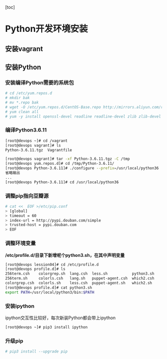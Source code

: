 [toc]
# Python开发环境安装

## 安装vagrant

## 安装Python

### 安装编译Python需要的系统包
```bash
# cd /etc/yum.repos.d
# mkdir bak
# mv *.repo bak
# wget -O /etc/yum.repos.d/CentOS-Base.repo http://mirrors.aliyun.com/repo/Centos-7.repo
# yum clean all 
# yum -y install openssl-devel readline readline-devel zlib zlib-devel sqllite sqlite-devel

```

### 编译Python3.6.11
```bash
[root@devops ~]# cd /vagrant
[root@devops vagrant]# ls
Python-3.6.11.tgz  Vagrantfile

[root@devops vagrant]# tar -xf Python-3.6.11.tgz -C /tmp
[root@devops yum.repos.d]# cd /tmp/Python-3.6.11/
[root@devops Python-3.6.11]# ./configure --prefix=/usr/local/python36  && make && make install
省略输出
...
[root@devops Python-3.6.11]# cd /usr/local/python36

```

### 调整pip指向豆瓣源
```bash
# cat <<  EOF >/etc/pip.conf
> [global]
> timeout = 60
> index-url = http://pypi.douban.com/simple
> trusted-host = pypi.douban.com
> EOF
```

### 调整环境变量
__/etc/profile.d/目录下新增呢个python3.sh，在其中声明变量__
```bash
[root@devops lession04]# cd /etc/profile.d
[root@devops profile.d]# ls
256term.csh    colorgrep.sh  lang.csh  less.sh           python3.sh
256term.sh     colorls.csh   lang.sh   puppet-agent.csh  which2.csh
colorgrep.csh  colorls.sh    less.csh  puppet-agent.sh   which2.sh
[root@devops profile.d]# cat python3.sh 
export PATH=/usr/local/python3/bin:$PATH
```

### 安装ipython
ipython交互性比较好，每次新装Python都会带上ipython

```bash
[root@devops ~]# pip3 install ipython

```

### 升级pip
```bash
# pip3 install --upgrade pip
```